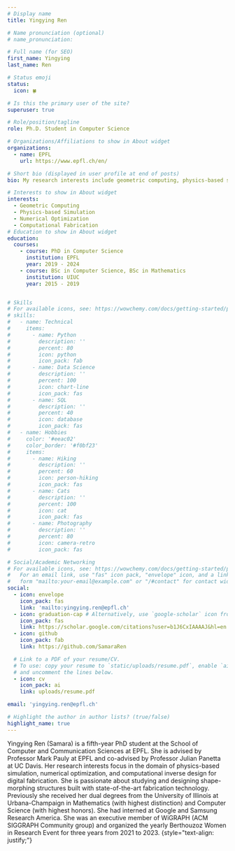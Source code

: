 ```yaml
---
# Display name
title: Yingying Ren

# Name pronunciation (optional)
# name_pronunciation: 

# Full name (for SEO)
first_name: Yingying
last_name: Ren

# Status emoji
status:
  icon: 🍀

# Is this the primary user of the site?
superuser: true

# Role/position/tagline
role: Ph.D. Student in Computer Science

# Organizations/Affiliations to show in About widget
organizations:
  - name: EPFL
    url: https://www.epfl.ch/en/

# Short bio (displayed in user profile at end of posts)
bio: My research interests include geometric computing, physics-based simulation, numerical optimization, and computational fabrication.

# Interests to show in About widget
interests:
  - Geometric Computing
  - Physics-based Simulation
  - Numerical Optimization
  - Computational Fabrication
# Education to show in About widget
education:
  courses:
    - course: PhD in Computer Science
      institution: EPFL
      year: 2019 - 2024
    - course: BSc in Computer Science, BSc in Mathematics
      institution: UIUC
      year: 2015 - 2019


# Skills
# For available icons, see: https://wowchemy.com/docs/getting-started/page-builder/#icons
# skills:
#   - name: Technical
#     items:
#       - name: Python
#         description: ''
#         percent: 80
#         icon: python
#         icon_pack: fab
#       - name: Data Science
#         description: ''
#         percent: 100
#         icon: chart-line
#         icon_pack: fas
#       - name: SQL
#         description: ''
#         percent: 40
#         icon: database
#         icon_pack: fas
#   - name: Hobbies
#     color: '#eeac02'
#     color_border: '#f0bf23'
#     items:
#       - name: Hiking
#         description: ''
#         percent: 60
#         icon: person-hiking
#         icon_pack: fas
#       - name: Cats
#         description: ''
#         percent: 100
#         icon: cat
#         icon_pack: fas
#       - name: Photography
#         description: ''
#         percent: 80
#         icon: camera-retro
#         icon_pack: fas

# Social/Academic Networking
# For available icons, see: https://wowchemy.com/docs/getting-started/page-builder/#icons
#   For an email link, use "fas" icon pack, "envelope" icon, and a link in the
#   form "mailto:your-email@example.com" or "/#contact" for contact widget.
social:
  - icon: envelope
    icon_pack: fas
    link: 'mailto:yingying.ren@epfl.ch'
  - icon: graduation-cap # Alternatively, use `google-scholar` icon from `ai` icon pack
    icon_pack: fas
    link: https://scholar.google.com/citations?user=b1J6CxIAAAAJ&hl=en
  - icon: github
    icon_pack: fab
    link: https://github.com/SamaraRen

  # Link to a PDF of your resume/CV.
  # To use: copy your resume to `static/uploads/resume.pdf`, enable `ai` icons in `params.yaml`,
  # and uncomment the lines below.
  - icon: cv
    icon_pack: ai
    link: uploads/resume.pdf

email: 'yingying.ren@epfl.ch'

# Highlight the author in author lists? (true/false)
highlight_name: true
---
```


Yingying Ren (Samara) is a fifth-year PhD student at the School of Computer and Communication Sciences at EPFL. She is advised by Professor Mark Pauly at EPFL and co-advised by Professor Julian Panetta at UC Davis. Her research interests focus in the domain of physics-based simulation, numerical optimization, and computational inverse design for digital fabrication. She is passionate about studying and designing shape-morphing structures built with state-of-the-art fabrication technology. Previously she received her dual degrees from the University of Illinois at Urbana-Champaign in Mathematics  (with highest distinction) and Computer Science (with highest honors). She had interned at Google and Samsung Research America. She was an executive member of WiGRAPH (ACM SIGGRAPH Community group) and organized the yearly Berthouzoz Women in Research Event for three years from 2021 to 2023. 
{style="text-align: justify;"}
